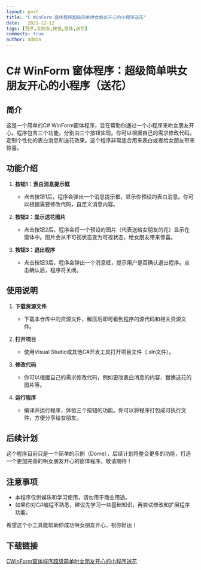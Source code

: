 ```yaml
---
layout: post
title: "C WinForm 窗体程序超级简单哄女朋友开心的小程序送花"
date:   2021-12-12
tags: [程序,女朋友,按钮,窗体,送花]
comments: true
author: admin
---
```

# C# WinForm 窗体程序：超级简单哄女朋友开心的小程序（送花）

## 简介

这是一个简单的C# WinForm窗体程序，旨在帮助你通过一个小程序来哄女朋友开心。程序包含三个功能，分别由三个按钮实现。你可以根据自己的需求修改代码，定制个性化的表白消息和送花效果。这个程序非常适合用来表白或者给女朋友带来惊喜。

## 功能介绍

1. **按钮1：表白消息提示框**
   - 点击按钮1后，程序会弹出一个消息提示框，显示你预设的表白消息。你可以根据需要修改代码，自定义消息内容。

2. **按钮2：显示送花图片**
   - 点击按钮2后，程序会将一个预设的图片（代表送给女朋友的花）显示在窗体中。图片会从不可视状态变为可视状态，给女朋友带来惊喜。

3. **按钮3：退出程序**
   - 点击按钮3后，程序会弹出一个消息框，提示用户是否确认退出程序。点击确认后，程序将关闭。

## 使用说明

1. **下载资源文件**
   - 下载本仓库中的资源文件，解压后即可看到程序的源代码和相关资源文件。

2. **打开项目**
   - 使用Visual Studio或其他C#开发工具打开项目文件（.sln文件）。

3. **修改代码**
   - 你可以根据自己的需求修改代码，例如更改表白消息的内容、替换送花的图片等。

4. **运行程序**
   - 编译并运行程序，体验三个按钮的功能。你可以将程序打包成可执行文件，方便分享给女朋友。

## 后续计划

这个程序目前只是一个简单的示例（Dome），后续计划将整合更多的功能，打造一个更加完善的哄女朋友开心的窗体程序。敬请期待！

## 注意事项

- 本程序仅供娱乐和学习使用，请勿用于商业用途。
- 如果你对C#编程不熟悉，建议先学习一些基础知识，再尝试修改和扩展程序功能。

希望这个小工具能帮助你成功哄女朋友开心，祝你好运！

## 下载链接

[CWinForm窗体程序超级简单哄女朋友开心的小程序送花](https://pan.quark.cn/s/33fea5284107)